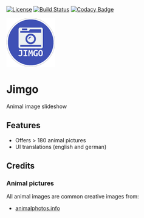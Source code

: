 [![License](https://img.shields.io/badge/license-GPL3-brightgreen.svg)](LICENSE)
[![Build Status](https://travis-ci.org/yafp/jimgo.svg?branch=master)](https://travis-ci.org/yafp/jimgo)
[![Codacy Badge](https://api.codacy.com/project/badge/Grade/8aa6c1e009a740f3aee5256588c9ce87)](https://www.codacy.com/app/yafp/Gjimgo?utm_source=github.com&amp;utm_medium=referral&amp;utm_content=yafp/jimgo&amp;utm_campaign=Badge_Grade)

![logo](https://raw.githubusercontent.com/yafp/jimgo/master/app/src/main/res/drawable/app_icon_default_128.png)

# Jimgo
Animal image slideshow


## Features
- Offers > 180 animal pictures
- UI translations (english and german)


## Credits
### Animal pictures
All animal images are common creative images from:
* [animalphotos.info](http://animalphotos.info/a/)
